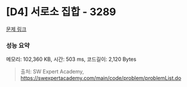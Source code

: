 # [D4] 서로소 집합 - 3289 

[문제 링크](https://swexpertacademy.com/main/code/problem/problemDetail.do?contestProbId=AWBJKA6qr2oDFAWr) 

### 성능 요약

메모리: 102,360 KB, 시간: 503 ms, 코드길이: 2,120 Bytes



> 출처: SW Expert Academy, https://swexpertacademy.com/main/code/problem/problemList.do